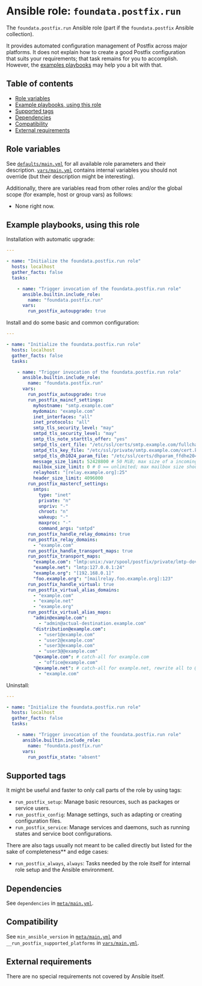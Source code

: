 # Ansible role: `foundata.postfix.run`

The `foundata.postfix.run` Ansible role (part if the `foundata.postfix` Ansible collection).

It provides automated configuration management of Postfix across major platforms. It does not explain how to create a good Postfix configuration that suits your requirements; that task remains for you to accomplish. However, the [examples playbooks](#examples) may help you a bit with that.



## Table of contents<a id="toc"></a>

- [Role variables](#variables)
- [Example playbooks, using this role](#examples)
- [Supported tags](#tags)
- [Dependencies](#dependencies)
- [Compatibility](#compatibility)
- [External requirements](#requirements)



## Role variables<a id="variables"></a>

See [`defaults/main.yml`](./defaults/main.yml) for all available role parameters and their description. [`vars/main.yml`](./vars/main.yml) contains internal variables you should not override (but their description might be interesting).

Additionally, there are variables read from other roles and/or the global scope (for example, host or group vars) as follows:

- None right now.



## Example playbooks, using this role<a id="examples"></a>

Installation with automatic upgrade:

```yaml
---

- name: "Initialize the foundata.postfix.run role"
  hosts: localhost
  gather_facts: false
  tasks:

    - name: "Trigger invocation of the foundata.postfix.run role"
      ansible.builtin.include_role:
        name: "foundata.postfix.run"
      vars:
        run_postfix_autoupgrade: true
```

Install and do some basic and common configuration:

```yaml
---

- name: "Initialize the foundata.postfix.run role"
  hosts: localhost
  gather_facts: false
  tasks:

    - name: "Trigger invocation of the foundata.postfix.run role"
      ansible.builtin.include_role:
        name: "foundata.postfix.run"
      vars:
        run_postfix_autoupgrade: true
        run_postfix_maincf_settings:
          myhostname: "smtp.example.com"
          mydomain: "example.com"
          inet_interfaces: "all"
          inet_protocols: "all"
          smtp_tls_security_level: "may"
          smtpd_tls_security_level: "may"
          smtp_tls_note_starttls_offer: "yes"
          smtpd_tls_cert_file: "/etc/ssl/certs/smtp.example.com/fullchain.cer"
          smtpd_tls_key_file: "/etc/ssl/private/smtp.example.com/cert.key"
          smtpd_tls_dh1024_param_file: "/etc/ssl/certs/dhparam_ffdhe2048.pem" # see https://www.postfix.org/postconf.5.html#smtpd_tls_dh1024_param_file
          message_size_limit: 52428800 # 50 MiB; max size of a incoming email
          mailbox_size_limit: 0 # 0 == unlimited; max mailbox size should be controlled by the mailserver
          relayhost: "[relay.example.org]:25"
          header_size_limit: 4096000
        run_postfix_mastercf_settings:
          smtps:
            type: "inet"
            private: "n"
            unpriv: "-"
            chroot: "n"
            wakeup: "-"
            maxproc: "-"
            command_args: "smtpd"
        run_postfix_handle_relay_domains: true
        run_postfix_relay_domains:
          - "example.com"
        run_postfix_handle_transport_maps: true
        run_postfix_transport_maps:
          "example.com": "lmtp:unix:/var/spool/postfix/private/lmtp-dovecot"
          "example.net": "lmtp:127.0.0.1:24"
          "example.org": "[192.168.0.1]"
          "foo.example.org": "[mailrelay.foo.example.org]:123"
        run_postfix_handle_virtual: true
        run_postfix_virtual_alias_domains:
          - "example.com"
          - "example.net"
          - "example.org"
        run_postfix_virtual_alias_maps:
          "admin@example.com":
            - "admin@actual-destination.example.com"
          "distribution@example.com":
            - "user1@example.com"
            - "user2@example.com"
            - "user3@example.com"
            - "user3@@example.com"
          "@example.com": # catch-all for example.com
            - "office@example.com"
          "@example.net": # catch-all for example.net, rewrite all to @example.com
            - "example.com"
```




Uninstall:

```yaml
---

- name: "Initialize the foundata.postfix.run role"
  hosts: localhost
  gather_facts: false
  tasks:

    - name: "Trigger invocation of the foundata.postfix.run role"
      ansible.builtin.include_role:
        name: "foundata.postfix.run"
      vars:
        run_postfix_state: "absent"
```



## Supported tags<a id="tags"></a>

It might be useful and faster to only call parts of the role by using tags:

- `run_postfix_setup`: Manage basic resources, such as packages or service users.
- `run_postfix_config`: Manage settings, such as adapting or creating configuration files.
- `run_postfix_service`: Manage services and daemons, such as running states and service boot configurations.

There are also tags usually not meant to be called directly but listed for the sake of completeness** and edge cases:

- `run_postfix_always`, `always`: Tasks needed by the role itself for internal role setup and the Ansible environment.



## Dependencies<a id="dependencies"></a>

See `dependencies` in [`meta/main.yml`](./meta/main.yml).



## Compatibility<a id="compatibility"></a>

See `min_ansible_version` in [`meta/main.yml`](./meta/main.yml) and `__run_postfix_supported_platforms` in [`vars/main.yml`](./vars/main.yml).



## External requirements<a id="requirements"></a>

There are no special requirements not covered by Ansible itself.
